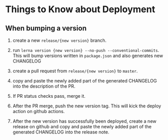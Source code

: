 # Things to Know about Deployment

## When bumping a version

1. create a new `release/{new version}` branch.
1. run `lerna version {new version} --no-push --conventional-commits`. This will bump versions written in `package.json` and also generates new CHANGELOG
1. create a pull request from `release/{new version}` to `master`.
1. copy and paste the newly added part of the generated CHANGELOG into the description of the PR.

1. If PR status checks pass, merge it.
1. After the PR merge, push the new version tag. This will kick the deploy action on github actions.
1. After the new version has successfully been deployed, create a new release on github and copy and paste the newly added part of the generated CHANGELOG into the release note.
